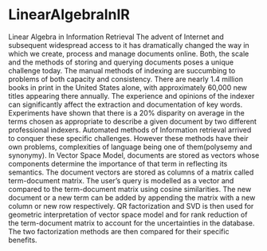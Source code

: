 # LinearAlgebraInIR
Linear Algebra in Information Retrieval
The advent of Internet and subsequent widespread access to it has dramatically
changed the way in which we create, process and manage documents online.
Both, the scale and the methods of storing and querying documents poses a
unique challenge today.
The manual methods of indexing are succumbing to problems of both capacity and consistency. There are nearly 1.4 million books in print in the United
States alone, with approximately 60,000 new titles appearing there annually.
The experience and opinions of the indexer can significantly affect the extraction and documentation of key words. Experiments have shown that there is
a 20% disparity on average in the terms chosen as appropriate to describe a
given document by two different professional indexers. Automated methods
of Information retrieval arrived to conquer these specific challenges. However
these methods have their own problems, complexities of language being one of
them(polysemy and synonymy).
In Vector Space Model, documents are stored as vectors whose components
determine the importance of that term in reflecting its semantics. The document vectors are stored as columns of a matrix called term-document matrix.
The user’s query is modelled as a vector and compared to the term-document
matrix using cosine similarities. The new document or a new term can be added
by appending the matrix with a new column or new row respectively. QR factorization and SVD is then used for geometric interpretation of vector space
model and for rank reduction of the term-document matrix to account for the
uncertainties in the database. The two factorization methods are then compared
for their specific benefits.
